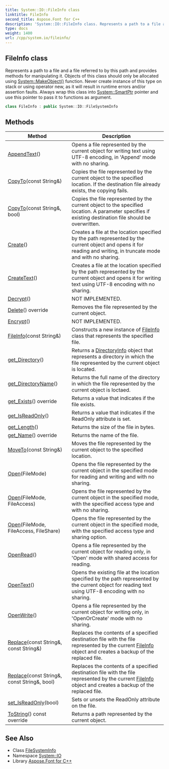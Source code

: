 ```yaml
---
title: System::IO::FileInfo class
linktitle: FileInfo
second_title: Aspose.Font for C++
description: 'System::IO::FileInfo class. Represents a path to a file and a file referred to by this path and provides methods for manipulating it. Objects of this class should only be allocated using System::MakeObject() function. Never create instance of this type on stack or using operator new, as it will result in runtime errors and/or assertion faults. Always wrap this class into System::SmartPtr pointer and use this pointer to pass it to functions as argument in C++.'
type: docs
weight: 1400
url: /cpp/system.io/fileinfo/
---
```

## FileInfo class


Represents a path to a file and a file referred to by this path and provides methods for manipulating it. Objects of this class should only be allocated using [System::MakeObject()](../../system/makeobject/) function. Never create instance of this type on stack or using operator new, as it will result in runtime errors and/or assertion faults. Always wrap this class into [System::SmartPtr](../../system/smartptr/) pointer and use this pointer to pass it to functions as argument.

```cpp
class FileInfo : public System::IO::FileSystemInfo
```

## Methods

| Method | Description |
| --- | --- |
| [AppendText](./appendtext/)() | Opens a file represented by the current object for writing text using UTF-8 encoding, in 'Append' mode with no sharing. |
| [CopyTo](./copyto/)(const String\&) | Copies the file represented by the current object to the specified location. If the destination file already exists, the copying fails. |
| [CopyTo](./copyto/)(const String\&, bool) | Copies the file represented by the current object to the specified location. A parameter specifies if existing destination file should be overwritten. |
| [Create](./create/)() | Creates a file at the location specified by the path represented by the current object and opens it for reading and writing, in truncate mode and with no sharing. |
| [CreateText](./createtext/)() | Creates a file at the location specified by the path represented by the current object and opens it for writing text using UTF-8 encoding with no sharing. |
| [Decrypt](./decrypt/)() | NOT IMPLEMENTED. |
| [Delete](./delete/)() override | Removes the file represented by the current object. |
| [Encrypt](./encrypt/)() | NOT IMPLEMENTED. |
| [FileInfo](./fileinfo/)(const String\&) | Constructs a new instance of [FileInfo](./) class that represents the specified file. |
| [get_Directory](./get_directory/)() | Returns a [DirectoryInfo](../directoryinfo/) object that represents a directory in which the file represented by the current object is located. |
| [get_DirectoryName](./get_directoryname/)() | Returns the full name of the directory in which the file represented by the current object is loctaed. |
| [get_Exists](./get_exists/)() override | Returns a value that indicates if the file exists. |
| [get_IsReadOnly](./get_isreadonly/)() | Returns a value that indicates if the ReadOnly attribute is set. |
| [get_Length](./get_length/)() | Returns the size of the file in bytes. |
| [get_Name](./get_name/)() override | Returns the name of the file. |
| [MoveTo](./moveto/)(const String\&) | Moves the file represented by the current object to the specified location. |
| [Open](./open/)(FileMode) | Opens the file represented by the current object in the specified mode for reading and writing and with no sharing. |
| [Open](./open/)(FileMode, FileAccess) | Opens the file represented by the current object in the specified mode, with the specified access type and with no sharing. |
| [Open](./open/)(FileMode, FileAccess, FileShare) | Opens the file represented by the current object in the specified mode, with the specified access type and sharing option. |
| [OpenRead](./openread/)() | Opens a file represented by the current object for reading only, in 'Open' mode with shared access for reading. |
| [OpenText](./opentext/)() | Opens the existing file at the location specified by the path represented by the current object for reading text using UTF-8 encoding with no sharing. |
| [OpenWrite](./openwrite/)() | Opens a file represented by the current object for writing only, in 'OpenOrCreate' mode with no sharing. |
| [Replace](./replace/)(const String\&, const String\&) | Replaces the contents of a specified destination file with the file represented by the current [FileInfo](./) object and creates a backup of the replaced file. |
| [Replace](./replace/)(const String\&, const String\&, bool) | Replaces the contents of a specified destination file with the file represented by the current [FileInfo](./) object and creates a backup of the replaced file. |
| [set_IsReadOnly](./set_isreadonly/)(bool) | Sets or unsets the ReadOnly attribute on the file. |
| [ToString](./tostring/)() const override | Returns a path represented by the current object. |
## See Also

* Class [FileSystemInfo](../filesysteminfo/)
* Namespace [System::IO](../)
* Library [Aspose.Font for C++](../../)
